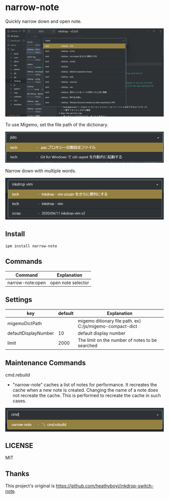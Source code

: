 # narrow-note

Quickly narrow down and open note.  

![Screenshot](https://raw.githubusercontent.com/basyura/inkdrop-narrow-note/master/images/image.png)

To use Migemo, set the file path of the dictionary.

![Screenshot](https://raw.githubusercontent.com/basyura/inkdrop-narrow-note/master/images/migemo.png)

Narrow down with multiple words.

![Screenshot](https://raw.githubusercontent.com/basyura/inkdrop-narrow-note/master/images/multi_word.png)


## Install

```
ipm install narrow-note
```

## Commands

| Command          | Explanation        |
| ---------------- | -------------------|
| narrow-note:open | open note selector |

## Settings

| key                  | default  | Explanation                                                |
| ---------------------| -------- | -----------------------------------------------------------|
| migemoDictPath       |          | migemo ditionary file path. ex)  C:/js/migemo-compact-dict |
| defaultDisplayNumber | 10       | default display number                                     |
| limit                | 2000     | The limit on the number of notes to be searched            |

## Maintenance Commands

cmd.rebuild
* "narrow-note" caches a list of notes for performance. It recreates the cache when a new note is created. Changing the name of a note does not recreate the cache. This is performed to recreate the cache in such cases.


![Maintenance Commands ](https://raw.githubusercontent.com/basyura/inkdrop-narrow-note/master/images/maintenance_cmds.png)

## LICENSE

MIT

## Thanks

This project's original is https://github.com/heathyboyj/inkdrop-switch-note.
